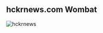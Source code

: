 ## hckrnews.com Wombat

![hckrnews](https://raw.githubusercontent.com/wiki/rudism/stylus-themes/img/hckrnews-wombat.png)
